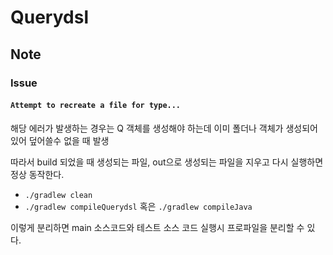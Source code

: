 # Querydsl

## Note

### Issue

#### `Attempt to recreate a file for type...`

해당 에러가 발생하는 경우는 Q 객체를 생성해야 하는데 이미 폴더나 객체가 생성되어 있어 덮어쓸수 없을 때 발생

따라서 build 되었을 때 생성되는 파일, out으로 생성되는 파일을 지우고 다시 실행하면 정상 동작한다.

* `./gradlew clean`
* `./gradlew compileQuerydsl` 혹은 `./gradlew compileJava`

이렇게 분리하면 main 소스코드와 테스트 소스 코드 실행시 프로파일을 분리할 수 있다.